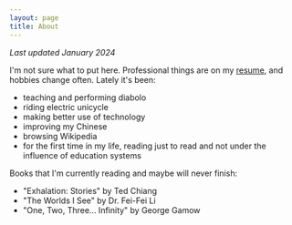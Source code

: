 ```yaml
---
layout: page
title: About
---
```


*Last updated January 2024*

I'm not sure what to put here. Professional things are on my [resume](/resume),
and hobbies change often. Lately it's been:

- teaching and performing diabolo
- riding electric unicycle
- making better use of technology
- improving my Chinese
- browsing Wikipedia
- for the first time in my life, reading just to read and not under the influence of education systems

Books that I'm currently reading and maybe will never finish:

- "Exhalation: Stories" by Ted Chiang
- "The Worlds I See" by Dr. Fei-Fei Li
- "One, Two, Three... Infinity" by George Gamow
